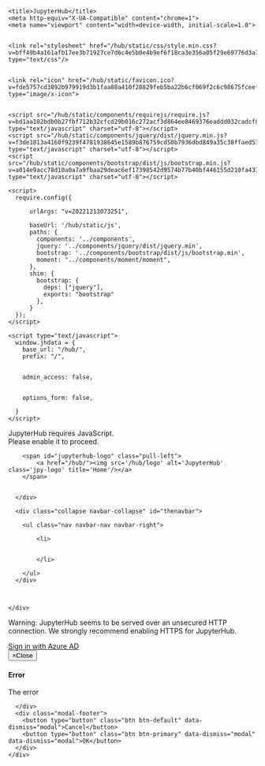 


<!DOCTYPE HTML>
<html>

<head>
    <meta charset="utf-8">

    <title>JupyterHub</title>
    <meta http-equiv="X-UA-Compatible" content="chrome=1">
    <meta name="viewport" content="width=device-width, initial-scale=1.0">

    
    <link rel="stylesheet" href="/hub/static/css/style.min.css?v=bff49b4a161afb17ee3b71927ce7d6c4e5b0e4b9ef6f18ca3e356a05f29e69776d3a76aee167060dd2ae2ee62d3cfdcf203b4b0090b1423f7d629ea7daa3f9da" type="text/css"/>
    
    
    <link rel="icon" href="/hub/static/favicon.ico?v=fde5757cd3892b979919d3b1faa88a410f28829feb5ba22b6cf069f2c6c98675fceef90f932e49b510e74d65c681d5846b943e7f7cc1b41867422f0481085c1f" type="image/x-icon">
    
    
    <script src="/hub/static/components/requirejs/require.js?v=bd1aa102bdb0b27fbf712b32cfcd29b016c272acf3d864ee8469376eaddd032cadcf827ff17c05a8c8e20061418fe58cf79947049f5c0dff3b4f73fcc8cad8ec" type="text/javascript" charset="utf-8"></script>
    <script src="/hub/static/components/jquery/dist/jquery.min.js?v=f3de1813a4160f9239f4781938645e1589b876759cd50b7936dbd849a35c38ffaed53f6a61dbdd8a1cf43cf4a28aa9fffbfddeec9a3811a1bb4ee6df58652b31" type="text/javascript" charset="utf-8"></script>
    <script src="/hub/static/components/bootstrap/dist/js/bootstrap.min.js?v=a014e9acc78d10a0a7a9fbaa29deac6ef17398542d9574b77b40bf446155d210fa43384757e3837da41b025998ebfab4b9b6f094033f9c226392b800df068bce" type="text/javascript" charset="utf-8"></script>
    
    <script>
      require.config({
          
          urlArgs: "v=20221213073251",
          
          baseUrl: '/hub/static/js',
          paths: {
            components: '../components',
            jquery: '../components/jquery/dist/jquery.min',
            bootstrap: '../components/bootstrap/dist/js/bootstrap.min',
            moment: "../components/moment/moment",
          },
          shim: {
            bootstrap: {
              deps: ["jquery"],
              exports: "bootstrap"
            },
          }
      });
    </script>

    <script type="text/javascript">
      window.jhdata = {
        base_url: "/hub/",
        prefix: "/",
        
        
        admin_access: false,
        
        
        options_form: false,
        
      }
    </script>

    
    

</head>

<body>

<noscript>
  <div id='noscript'>
    JupyterHub requires JavaScript.<br>
    Please enable it to proceed.
  </div>
</noscript>


  <nav class="navbar navbar-default">
    <div class="container-fluid">
      <div class="navbar-header">
        
        <span id="jupyterhub-logo" class="pull-left">
            <a href="/hub/"><img src='/hub/logo' alt='JupyterHub' class='jpy-logo' title='Home'/></a>
        </span>
        
        
      </div>

      <div class="collapse navbar-collapse" id="thenavbar">
        
        <ul class="nav navbar-nav navbar-right">
          
            <li>
              

            </li>
          
        </ul>
      </div>

      
      
    </div>
  </nav>











<div id="login-main" class="container">


<div class="service-login">
  <p id='insecure-login-warning' class='hidden'>
  Warning: JupyterHub seems to be served over an unsecured HTTP connection.
  We strongly recommend enabling HTTPS for JupyterHub.
  </p>

  <a role="button" class='btn btn-jupyter btn-lg' href='/hub/oauth_login?next=%2Fhub%2Fuser%2Fami028%40uit.no%2Flab%2Ftree%2FSOK-2030%2Fsok-2030--v23'>
    Sign in with Azure AD
  </a>
</div>


</div>










<div class="modal fade" id="error-dialog" tabindex="-1" role="dialog" aria-labelledby="error-label" aria-hidden="true">
  <div class="modal-dialog">
    <div class="modal-content">
      <div class="modal-header">
        <button type="button" class="close" data-dismiss="modal"><span aria-hidden="true">&times;</span><span class="sr-only">Close</span></button>
        <h4 class="modal-title" id="error-label">Error</h4>
      </div>
      <div class="modal-body">
        
  <div class="ajax-error">
    The error
  </div>

      </div>
      <div class="modal-footer">
        <button type="button" class="btn btn-default" data-dismiss="modal">Cancel</button>
        <button type="button" class="btn btn-primary" data-dismiss="modal" data-dismiss="modal">OK</button>
      </div>
    </div>
  </div>
</div>





<script>
if (window.location.protocol === "http:") {
  // unhide http warning
  var warning = document.getElementById('insecure-login-warning');
  warning.className = warning.className.replace(/\bhidden\b/, '');
}
// setup onSubmit feedback
$('form').submit((e) => {
  var form = $(e.target);
  form.find('.feedback-container>input').attr('disabled', true);
  form.find('.feedback-container>*').toggleClass('hidden');
  form.find('.feedback-widget>*').toggleClass('fa-pulse');
});
</script>


</body>

</html>

